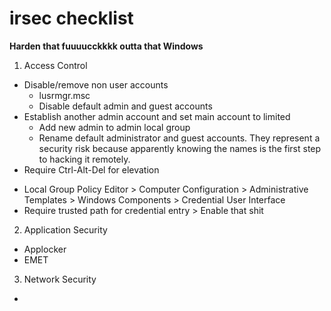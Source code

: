 # irsec checklist
**Harden that fuuuucckkkk outta that Windows**  
1. Access Control
- Disable/remove non user accounts  
  * lusrmgr.msc
  * Disable default admin and guest accounts
- Establish another admin account and set main account to limited
  * Add new admin to admin local group
  * Rename default administrator and guest accounts. They represent a security risk because apparently knowing the names is the first step to hacking it remotely.
- Require Ctrl-Alt-Del for elevation
 * Local Group Policy Editor > Computer Configuration > Administrative Templates > Windows Components > Credential User Interface
 * Require trusted path for credential entry > Enable that shit
2. Application Security 
- Applocker
- EMET
3. Network Security
-
